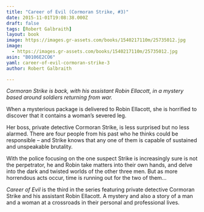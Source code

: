 ```yaml
---
title: "Career of Evil (Cormoran Strike, #3)"
date: 2015-11-01T19:08:38.000Z
draft: false
tags: [Robert Galbraith]
layout: book
image: https://images.gr-assets.com/books/1540217110m/25735012.jpg
image: 
  - https://images.gr-assets.com/books/1540217110m/25735012.jpg
asin: "B0106E2CO6"
yaml: career-of-evil-cormoran-strike-3
author: Robert Galbraith

---
```


*Cormoran Strike is back, with his assistant Robin Ellacott, in a mystery based around soldiers returning from war.*  
  
When a mysterious package is delivered to Robin Ellacott, she is horrified to discover that it contains a woman’s severed leg.  
  
Her boss, private detective Cormoran Strike, is less surprised but no less alarmed. There are four people from his past who he thinks could be responsible – and Strike knows that any one of them is capable of sustained and unspeakable brutality.  
  
With the police focusing on the one suspect Strike is increasingly sure is not the perpetrator, he and Robin take matters into their own hands, and delve into the dark and twisted worlds of the other three men. But as more horrendous acts occur, time is running out for the two of them…  
  
*Career of Evil* is the third in the series featuring private detective Cormoran Strike and his assistant Robin Ellacott. A mystery and also a story of a man and a woman at a crossroads in their personal and professional lives.